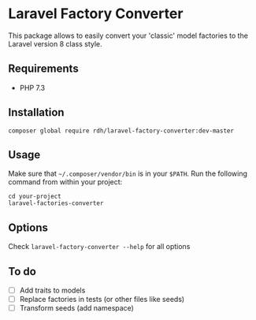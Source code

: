 # Laravel Factory Converter

This package allows to easily convert your 'classic' model factories to the Laravel version 8 class style.

## Requirements

* PHP 7.3

## Installation

```
composer global require rdh/laravel-factory-converter:dev-master
```

## Usage

Make sure that `~/.composer/vendor/bin` is in your `$PATH`. Run the following command from within your project:

```
cd your-project
laravel-factories-converter
```

## Options

Check `laravel-factory-converter --help` for all options

## To do

- [ ] Add traits to models
- [ ] Replace factories in tests (or other files like seeds)
- [ ] Transform seeds (add namespace)
